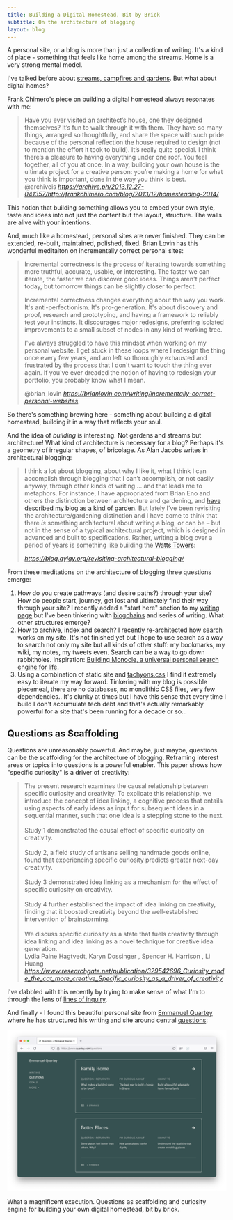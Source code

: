 ```yaml
---
title: Building a Digital Homestead, Bit by Brick
subtitle: On the architecture of blogging
layout: blog
---
```


A personal site, or a blog is more than just a collection of writing. It's a kind of place - something that feels like home among the streams. Home is a very strong mental model.

I've talked before about [streams, campfires and gardens](https://tomcritchlow.com/2018/10/10/of-gardens-and-wikis/). But what about digital homes?

Frank Chimero's piece on building a digital homestead always resonates with me:

<blockquote class="quoteback" darkmode="" data-title="Frank%20Chimero%20%C3%97%20Blog%20%C3%97%20Homesteading%202014" data-author="Frank Chimero" cite="https://archive.ph/2013.12.27-041357/http://frankchimero.com/blog/2013/12/homesteading-2014/">
Have you ever visited an architect’s house, one they designed themselves? It’s fun to walk through it with them. They have so many things, arranged so thoughtfully, and share the space with such pride because of the personal reflection the house required to design (not to mention the effort it took to build). It’s really quite special. I think there’s a pleasure to having everything under one roof. You feel together, all of you at once. In a way, building your own house is the ultimate project for a creative person: you’re making a home for what you think is important, done in the way you think is best.
<footer>@archiveis<cite> <a href="https://archive.ph/2013.12.27-041357/http://frankchimero.com/blog/2013/12/homesteading-2014/">https://archive.ph/2013.12.27-041357/http://frankchimero.com/blog/2013/12/homesteading-2014/</a></cite></footer>
</blockquote><script note="" src="https://cdn.jsdelivr.net/gh/Blogger-Peer-Review/quotebacks@1/quoteback.js"></script>

This notion that building something allows you to embed your own style, taste and ideas into not just the content but the layout, structure. The walls are alive with your intentions.

And, much like a homestead, personal sites are never finished. They can be extended, re-built, maintained, polished, fixed. Brian Lovin has this wonderful meditaiton on incrementally correct personal sites:

<blockquote class="quoteback" darkmode="" data-title="Incrementally%20correct%20personal%20websites" data-author="Brian Lovin" cite="https://brianlovin.com/writing/incrementally-correct-personal-websites">
<p>Incremental correctness is the process of iterating towards something more truthful, accurate, usable, or interesting. The faster we can iterate, the faster we can discover good ideas. Things aren't perfect today, but tomorrow things can be slightly closer to perfect.</p>
<p>Incremental correctness changes everything about the way you work. It's anti-perfectionism. It's pro-generation. It's about discovery and proof, research and prototyping, and having a framework to reliably test your instincts. It discourages major redesigns, preferring isolated improvements to a small subset of nodes in any kind of working tree.</p>
<p>I've always struggled to have this mindset when working on my personal website. I get stuck in these loops where I redesign the thing once every few years, and am left so thoroughly exhausted and frustrated by the process that I don't want to touch the thing ever again. If you've ever dreaded the notion of having to redesign your portfolio, you probably know what I mean.</p>
<footer>@brian_lovin<cite> <a href="https://brianlovin.com/writing/incrementally-correct-personal-websites">https://brianlovin.com/writing/incrementally-correct-personal-websites</a></cite></footer>
</blockquote><script note="" src="https://cdn.jsdelivr.net/gh/Blogger-Peer-Review/quotebacks@1/quoteback.js"></script>

So there's something brewing here - something about building a digital homestead, building it in a way that reflects your soul.

And the idea of *building* is interesting. Not gardens and streams but architecture! What kind of architecture is necessary for a blog? Perhaps it's a geometry of irregular shapes, of bricolage. As Alan Jacobs writes in architectural blogging:

<blockquote class="quoteback" darkmode="" data-title="revisiting%20architectural%20blogging%20%E2%80%93%20Snakes%20and%20Ladders" data-author="Alan Jacobs" cite="https://blog.ayjay.org/revisiting-architectural-blogging/">
<p>I think a lot about blogging, about why I like it, what I think I can accomplish through blogging that I can’t accomplish, or not easily anyway, through other kinds of writing … and that leads me to metaphors. For instance, I have appropriated from Brian Eno and others the distinction between architecture and gardening, and <a href="https://blog.ayjay.org/the-blog-garden/" target="_blank" rel="noopener">have described my blog as a kind of garden</a>. But lately I’ve been revisiting the architecture/gardening distinction and I have come to think that there <em>is</em> something architectural about writing a blog, or can be – but not in the sense of a typical architectural project, which is designed in advanced and built to specifications. Rather, writing a blog over a period of years is something like building the <a href="https://en.wikipedia.org/wiki/Watts_Towers" target="_blank" rel="noopener">Watts Towers</a>:</p>

<footer><cite> <a href="https://blog.ayjay.org/revisiting-architectural-blogging/">https://blog.ayjay.org/revisiting-architectural-blogging/</a></cite></footer>
</blockquote><script note="" src="https://cdn.jsdelivr.net/gh/Blogger-Peer-Review/quotebacks@1/quoteback.js"></script>

From these meditations on the architecture of blogging three questions emerge:

1. How do you create pathways (and desire paths?) through your site? How do people start, journey, get lost and ultimately find their way through your site? I recently added a "start here" section to my [writing page](https://tomcritchlow.com/writing/) but I've been tinkering with [blogchains](https://tomcritchlow.com/blogchains/) and series of writing. What other structures emerge?
2. How to archive, index and search? I recently re-architected how [search](https://tomcritchlow.com/search/) works on my site. It's not finished yet but I hope to use search as a way to search not only my site but all kinds of other stuff: my bookmarks, my wiki, my notes, my tweets even. Search can be a way to go down rabbitholes. Inspiration: [Building Monocle, a universal personal search engine for life](https://thesephist.com/posts/monocle/).
3. Using a combination of static site and [tachyons.css](https://tachyons.io/) I find it extremely easy to iterate my way forward. Tinkering with my blog is possible piecemeal, there are no databases, no monolithic CSS files, very few dependencies.. It's clunky at times but I have this sense that every time I build I don't accumulate tech debt and that's actually remarkably powerful for a site that's been running for a decade or so...

## Questions as Scaffolding

Questions are unreasonably powerful. And maybe, just maybe, questions can be the scaffolding for the architecture of blogging. Reframing interest areas or topics into questions is a powerful enabler. This paper shows how "specific curiosity" is a driver of creativity:

<blockquote class="quoteback" darkmode="" data-title="Curiosity made the cat more creative: Specific curiosity as a driver of creativity" data-author="Lydia Paine Hagtvedt, Karyn Dossinger , Spencer H. Harrison , Li Huang" cite="https://www.researchgate.net/publication/329542696_Curiosity_made_the_cat_more_creative_Specific_curiosity_as_a_driver_of_creativity">
<span>The present research examines the causal relationship between specific curiosity and creativity. To explicate this relationship, we introduce the concept of idea linking, a cognitive process that entails using aspects of early ideas as input for subsequent ideas in a sequential manner, such that one idea is a stepping stone to the next.</span><div><span><br></span></div><div><span>Study 1 demonstrated the causal effect of specific curiosity on creativity.</span></div><div><span><br></span></div><div><span>Study 2, a field study of artisans selling handmade goods online, found that experiencing specific curiosity predicts greater next-day creativity.</span></div><div><span><br></span></div><div><span>Study 3 demonstrated idea linking as a mechanism for the effect of specific curiosity on creativity.</span></div><div><span><br></span></div><div><span>Study 4 further established the impact of idea linking on creativity, finding that it boosted creativity beyond the well-established intervention of brainstorming.</span></div><div><span><br></span></div><div><span>We discuss specific curiosity as a state that fuels creativity through idea linking and idea linking as a novel technique for creative idea generation.</span></div>
<footer>Lydia Paine Hagtvedt, Karyn Dossinger , Spencer H. Harrison , Li Huang<cite> <a href="https://www.researchgate.net/publication/329542696_Curiosity_made_the_cat_more_creative_Specific_curiosity_as_a_driver_of_creativity">https://www.researchgate.net/publication/329542696_Curiosity_made_the_cat_more_creative_Specific_curiosity_as_a_driver_of_creativity</a></cite></footer>
</blockquote><script note="" src="https://cdn.jsdelivr.net/gh/Blogger-Peer-Review/quotebacks@1/quoteback.js"></script></p>

I've dabbled with this recently by trying to make sense of what I'm to through the lens of [lines of inquiry](https://tomcritchlow.com/2022/01/06/jan-22-map-inquiry/).

And finally - I found this beautiful personal site from [Emmanuel Quartey](https://www.quartey.com/) where he has structured his writing and site around central [questions](https://www.quartey.com/questions):

![](/images/quartey-questions.png)

What a magnificent execution. Questions as scaffolding and curiosity engine for building your own digital homestead, bit by brick.





